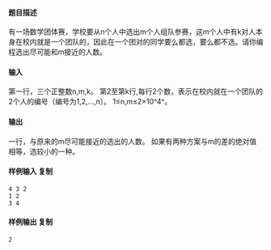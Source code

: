 #### 题目描述

有一场数学团体赛，学校要从n个人中选出m个人组队参赛，这m个人中有k对人本身在校内就是一个团队的，因此在一个团对的同学要么都选，要么都不选。请你编程选出尽可能和m接近的人数。

#### 输入

第一行，三个正整数n,m,k。
第2至第k行,每行2个数，表示在校内就在一个团队的2个人的编号（编号为1,2,...,n）。
1≤n,m≤2×10​^4^​。

#### 输出

一行，与原来的m尽可能接近的选出的人数。
如果有两种方案与m的差的绝对值相等，选较小的一种。

#### 样例输入 **复制**

```
4 3 2
1 2
3 4
```

#### 样例输出 **复制**

```
2
```

